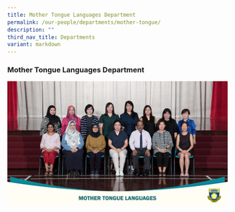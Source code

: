 ```yaml
---
title: Mother Tongue Languages Department
permalink: /our-people/departments/mother-tongue/
description: ""
third_nav_title: Departments
variant: markdown
---
```

### **Mother Tongue Languages Department**

![](/images/Our%20Partners/2023%20School%20staff%20&%20Department/mother%20tongue%20languages%2023.jpg)